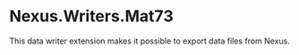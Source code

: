 # Nexus.Writers.Mat73

This data writer extension makes it possible to export data files from Nexus.